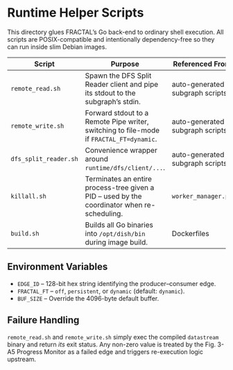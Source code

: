 # Runtime Helper Scripts

This directory glues FRACTAL’s Go back-end to ordinary shell execution.  All
scripts are POSIX-compatible and intentionally dependency-free so they can run
inside slim Debian images.

| Script | Purpose | Referenced From |
|--------|---------|-----------------|
| `remote_read.sh`  | Spawn the DFS Split Reader client and pipe its stdout to the subgraph’s stdin. | auto-generated subgraph scripts |
| `remote_write.sh` | Forward stdout to a Remote Pipe writer, switching to file-mode if `FRACTAL_FT=dynamic`. | auto-generated subgraph scripts |
| `dfs_split_reader.sh` | Convenience wrapper around `runtime/dfs/client/...`. | auto-generated subgraph scripts |
| `killall.sh` | Terminates an entire process-tree given a PID – used by the coordinator when re-scheduling. | `worker_manager.py` |
| `build.sh` | Builds all Go binaries into `/opt/dish/bin` during image build. | Dockerfiles |

## Environment Variables
* `EDGE_ID` – 128-bit hex string identifying the producer–consumer edge.
* `FRACTAL_FT` – `off`, `persistent`, or `dynamic` (default: `dynamic`).
* `BUF_SIZE` – Override the 4096-byte default buffer.

## Failure Handling
`remote_read.sh` and `remote_write.sh` simply exec the compiled `datastream` binary and
return *its* exit status.  Any non-zero value is treated by the Fig. 3-A5 Progress
Monitor as a failed edge and triggers re-execution logic upstream.
 